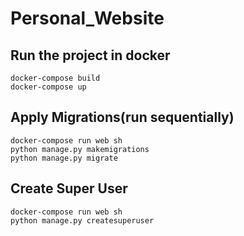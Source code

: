 # Personal_Website

## Run the project in docker
```shell
docker-compose build
docker-compose up
```

## Apply Migrations(run sequentially)
```shell
docker-compose run web sh 
python manage.py makemigrations
python manage.py migrate
```

## Create Super User
```shell
docker-compose run web sh
python manage.py createsuperuser
```
